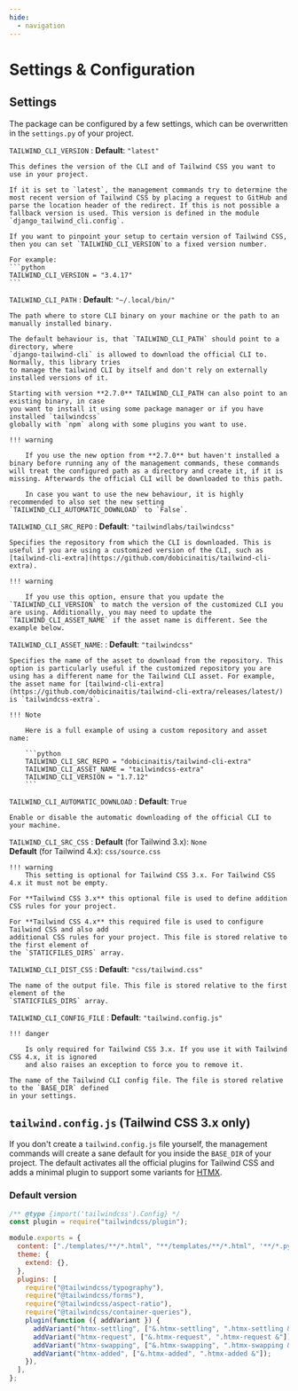 ```yaml
---
hide:
  - navigation
---
```


# Settings & Configuration

## Settings

The package can be configured by a few settings, which can be overwritten in the `settings.py` of
your project.

`TAILWIND_CLI_VERSION`
: **Default**: `"latest"`

    This defines the version of the CLI and of Tailwind CSS you want to use in your project.

    If it is set to `latest`, the management commands try to determine the most recent version of Tailwind CSS by placing a request to GitHub and parse the location header of the redirect. If this is not possible a fallback version is used. This version is defined in the module `django_tailwind_cli.config`.

    If you want to pinpoint your setup to certain version of Tailwind CSS, then you can set `TAILWIND_CLI_VERSION`to a fixed version number.

    For example:
    ```python
    TAILWIND_CLI_VERSION = "3.4.17"
    ```

`TAILWIND_CLI_PATH`
: **Default**: `"~/.local/bin/"`

    The path where to store CLI binary on your machine or the path to an manually installed binary.

    The default behaviour is, that `TAILWIND_CLI_PATH` should point to a directory, where
    `django-tailwind-cli` is allowed to download the official CLI to. Normally, this library tries
    to manage the tailwind CLI by itself and don't rely on externally installed versions of it.

    Starting with version **2.7.0** TAILWIND_CLI_PATH can also point to an existing binary, in case
    you want to install it using some package manager or if you have installed `tailwindcss`
    globally with `npm` along with some plugins you want to use.

    !!! warning

        If you use the new option from **2.7.0** but haven't installed a binary before running any of the management commands, these commands will treat the configured path as a directory and create it, if it is missing. Afterwards the official CLI will be downloaded to this path.

        In case you want to use the new behaviour, it is highly recommended to also set the new setting `TAILWIND_CLI_AUTOMATIC_DOWNLOAD` to `False`.

`TAILWIND_CLI_SRC_REPO`
: **Default**: `"tailwindlabs/tailwindcss"`

    Specifies the repository from which the CLI is downloaded. This is useful if you are using a customized version of the CLI, such as [tailwind-cli-extra](https://github.com/dobicinaitis/tailwind-cli-extra).

    !!! warning

        If you use this option, ensure that you update the `TAILWIND_CLI_VERSION` to match the version of the customized CLI you are using. Additionally, you may need to update the `TAILWIND_CLI_ASSET_NAME` if the asset name is different. See the example below.

`TAILWIND_CLI_ASSET_NAME`:
: **Default**: `"tailwindcss"`

    Specifies the name of the asset to download from the repository. This option is particularly useful if the customized repository you are using has a different name for the Tailwind CLI asset. For example, the asset name for [tailwind-cli-extra](https://github.com/dobicinaitis/tailwind-cli-extra/releases/latest/) is `tailwindcss-extra`.

    !!! Note

        Here is a full example of using a custom repository and asset name:

        ```python
        TAILWIND_CLI_SRC_REPO = "dobicinaitis/tailwind-cli-extra"
        TAILWIND_CLI_ASSET_NAME = "tailwindcss-extra"
        TAILWIND_CLI_VERSION = "1.7.12"
        ```

`TAILWIND_CLI_AUTOMATIC_DOWNLOAD`
: **Default**: `True`

    Enable or disable the automatic downloading of the official CLI to your machine.

`TAILWIND_CLI_SRC_CSS`
: **Default** (for Tailwind 3.x): `None`<br>**Default** (for Tailwind 4.x): `css/source.css`

    !!! warning
        This setting is optional for Tailwind CSS 3.x. For Tailwind CSS 4.x it must not be empty.

    For **Tailwind CSS 3.x** this optional file is used to define addition CSS rules for your project.

    For **Tailwind CSS 4.x** this required file is used to configure Tailwind CSS and also add
    additional CSS rules for your project. This file is stored relative to the first element of
    the `STATICFILES_DIRS` array.

`TAILWIND_CLI_DIST_CSS`
: **Default**: `"css/tailwind.css"`

    The name of the output file. This file is stored relative to the first element of the
    `STATICFILES_DIRS` array.

`TAILWIND_CLI_CONFIG_FILE`
: **Default**: `"tailwind.config.js"`

    !!! danger

        Is only required for Tailwind CSS 3.x. If you use it with Tailwind CSS 4.x, it is ignored
        and also raises an exception to force you to remove it.

    The name of the Tailwind CLI config file. The file is stored relative to the `BASE_DIR` defined
    in your settings.

## `tailwind.config.js` (Tailwind CSS 3.x only)

If you don't create a `tailwind.config.js` file yourself, the management commands will create a sane default for you inside the `BASE_DIR` of your project. The default activates all the official plugins for Tailwind CSS and adds a minimal plugin to support some variants for [HTMX](https://htmx.org/).

### Default version

```javascript title="tailwind.config.js"
/** @type {import('tailwindcss').Config} */
const plugin = require("tailwindcss/plugin");

module.exports = {
  content: ["./templates/**/*.html", "**/templates/**/*.html", '**/*.py'],
  theme: {
    extend: {},
  },
  plugins: [
    require("@tailwindcss/typography"),
    require("@tailwindcss/forms"),
    require("@tailwindcss/aspect-ratio"),
    require("@tailwindcss/container-queries"),
    plugin(function ({ addVariant }) {
      addVariant("htmx-settling", ["&.htmx-settling", ".htmx-settling &"]);
      addVariant("htmx-request", ["&.htmx-request", ".htmx-request &"]);
      addVariant("htmx-swapping", ["&.htmx-swapping", ".htmx-swapping &"]);
      addVariant("htmx-added", ["&.htmx-added", ".htmx-added &"]);
    }),
  ],
};
```
